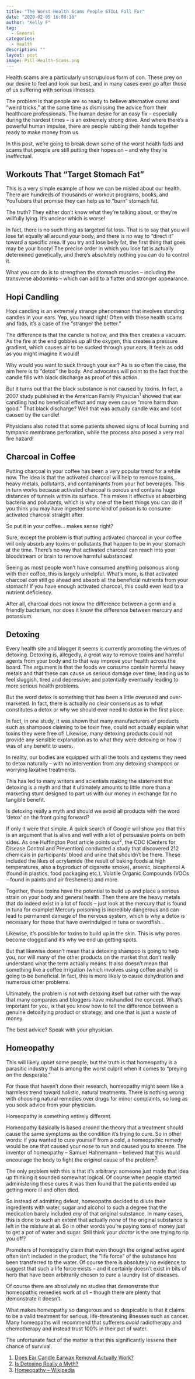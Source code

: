 ```yaml
---
title: "The Worst Health Scams People STILL Fall For"
date: "2020-02-05 16:08:10"
author: "Kelly F"
tag:
  - General
categories:
  - Health
description: ""
layout: post
image: Pill-Health-Scams.png
---
```


Health scams are a particularly unscrupulous form of con. These prey on our desire to feel and look our best, and in many cases even go after those of us suffering with serious illnesses.

The problem is that people are so ready to believe alternative cures and “weird tricks,” at the same time as dismissing the advice from their healthcare professionals. The human desire for an easy fix – especially during the hardest times – is an extremely strong drive. And where there’s a powerful human impulse, there are people rubbing their hands together ready to make money from us.

In this post, we’re going to break down some of the worst health fads and scams that people are still putting their hopes on – and why they’re ineffectual.

## Workouts That “Target Stomach Fat”

This is a very simple example of how we can be misled about our health. There are hundreds of thousands or workout programs, books, and YouTubers that promise they can help us to “burn” stomach fat.

The truth? They either don’t know what they’re talking about, or they’re willfully lying. It’s unclear which is worse!

In fact, there is no such thing as targeted fat loss. That is to say that you will lose fat equally all around your body, and there is no way to “direct it” toward a specific area. If you try and lose belly fat, the first thing that goes may be your booty! The precise order in which you lose fat is actually determined genetically, and there’s absolutely nothing you can do to control it.

What you _can_ do is to strengthen the stomach muscles – including the transverse abdominis – which can add to a flatter and stronger appearance.

## Hopi Candling

Hopi candling is an extremely strange phenomenon that involves standing candles in your ears. Yep, you heard right! Often with these health scams and fads, it’s a case of the “stranger the better.”

The difference is that the candle is hollow, and this then creates a vacuum. As the fire at the end gobbles up all the oxygen, this creates a pressure gradient, which causes air to be sucked through your ears. It feels as odd as you might imagine it would!

Why would you want to suck through your ear? As is so often the case, the aim here is to “detox” the body. And advocates will point to the fact that the candle fills with black discharge as proof of this action.

But it turns out that the black substance is not caused by toxins. In fact, a 2007 study published in the American Family Physician<sup>1</sup> showed that ear candling had no beneficial effect and may even cause “more harm than good.” That black discharge? Well that was actually candle wax and soot caused by the candle!

Physicians also noted that some patients showed signs of local burning and tympanic membrane perforation, while the process also posed a very real fire hazard!

## Charcoal in Coffee

Putting charcoal in your coffee has been a very popular trend for a while now. The idea is that the activated charcoal will help to remove toxins, heavy metals, pollutants, and contaminants from your hot beverages. This in turn works because activated charcoal is porous and contains huge distances of tunnels within its surface. This makes it effective at absorbing bacteria and pollutants, which is why one of the best things you can do if you think you may have ingested some kind of poison is to consume activated charcoal straight after.

So put it in your coffee… makes sense right?

Sure, except the problem is that putting activated charcoal in your coffee will only absorb any toxins or pollutants that happen to be in your stomach at the time. There’s no way that activated charcoal can reach into your bloodstream or brain to remove harmful substances!

Seeing as most people won’t have consumed anything poisonous along with their coffee, this is largely unhelpful. What’s more, is that activated charcoal _can_ still go ahead and absorb all the beneficial nutrients from your stomach! If you have enough activated charcoal, this could even lead to a nutrient deficiency.

After all, charcoal does not know the difference between a germ and a friendly bacterium, nor does it know the difference between mercury and potassium.

## Detoxing

Every health site and blogger it seems is currently promoting the virtues of detoxing. Detoxing is, allegedly, a great way to remove toxins and harmful agents from your body and to that way improve your health across the board. The argument is that the foods we consume contain harmful heavy metals and that these can cause us serious damage over time; leading us to feel sluggish, tired and depressive; and potentially eventually leading to more serious health problems.

But the word detox is something that has been a little overused and over-marketed. In fact, there is actually no clear consensus as to what constitutes a detox or why we should ever need to detox in the first place.

In fact, in one study, it was shown that many manufacturers of products such as shampoos claiming to be toxin free, could not actually explain what toxins they were free of! Likewise, many detoxing products could not provide any sensible explanation as to what they were detoxing or how it was of any benefit to users.

In reality, our bodies are equipped with all the tools and systems they need to detox naturally – with no intervention from any detoxing shampoos or worrying laxative treatments.

This has led to many writers and scientists making the statement that detoxing is a myth and that it ultimately amounts to little more than a marketing stunt designed to part us with our money in exchange for no tangible benefit.

Is detoxing really a myth and should we avoid all products with the word ‘detox’ on the front going forward?

If only it were that simple. A quick search of Google will show you that this is an argument that is alive and well with a lot of persuasive points on both sides. As one Huffington Post article points out<sup>2</sup>, the CDC (Centers for Disease Control and Prevention) conducted a study that discovered 212 chemicals in participants’ blood and urine that shouldn’t be there. These included the likes of acrylamide (the result of baking foods at high temperatures, also a byproduct of cigarette smoke), arsenic, bicephenol A (found in plastics, food packaging etc.), Volatile Organic Compounds (VOCs – found in paints and air fresheners) and more.

Together, these toxins have the potential to build up and place a serious strain on your body and general health. Then there are the heavy metals that do indeed exist in a lot of foods – just look at the mercury that is found in tuna for example! Mercury poisoning is incredibly dangerous and can lead to permanent damage of the nervous system, which is why a detox is necessary for those that have overindulged in tuna or swordfish…

Likewise, it’s possible for toxins to build up in the skin. This is why pores become clogged and it’s why we end up getting spots.

But that likewise doesn’t mean that a detoxing shampoo is going to help you, nor will many of the other products on the market that don’t really understand what the term actually means. It also doesn’t mean that something like a coffee irrigation (which involves using coffee anally) is going to be beneficial. In fact, this is more likely to cause dehydration and numerous other problems.

Ultimately, the problem is not with detoxing itself but rather with the way that many companies and bloggers have mishandled the concept. What’s important for you, is that you know how to tell the difference between a genuine detoxifying product or strategy, and one that is just a waste of money.

The best advice? Speak with your physician.

## Homeopathy

This will likely upset some people, but the truth is that homeopathy is a parasitic industry that is among the worst culprit when it comes to “preying on the desperate.”

For those that haven’t done their research, homeopathy might seem like a harmless trend toward holistic, natural treatments. There is nothing wrong with choosing natural remedies over drugs for minor complaints, so long as you seek advice from your physician.

Homeopathy is something entirely different.

Homeopathy basically is based around the theory that a treatment should cause the same symptoms as the condition it’s trying to cure. So in other words: if you wanted to cure yourself from a cold, a homeopathic remedy would be one that caused your nose to run and caused you to sneeze. The inventor of homeopathy – Samuel Hahnemann – believed that this would encourage the body to fight the _original_ cause of the problem<sup>3</sup>.

The only problem with this is that it’s arbitrary: someone just made that idea up thinking it sounded somewhat logical. Of course when people started administering these cures it was then found that the patients ended up getting more ill and often died.

So instead of admitting defeat, homeopaths decided to dilute their ingredients with water, sugar and alcohol to such a degree that the medication barely included _any_ of that original substance. In many cases, this is done to such an extent that actually _none_ of the original substance is left in the mixture at al. So in other words you’re paying tons of money just to get a pot of water and sugar. Still think your _doctor_ is the one trying to rip you off?

Promoters of homeopathy claim that even though the original active agent often isn’t included in the product, the “life force” of the substance has been transferred to the water. Of course there is absolutely no evidence to suggest that such a life force exists – and it certainly doesn’t exist in bits of herb that have been arbitrarily chosen to cure a laundry list of diseases.

Of course there are absolutely no studies that demonstrate that homeopathic remedies work _at all_ – though there are plenty that demonstrate it doesn’t.

What makes homeopathy so dangerous and so despicable is that it claims to be a valid treatment for serious, life-threatening illnesses such as cancer. Many homeopaths will recommend that sufferers _avoid_ radiotherapy and chemotherapy and instead trust 100% in their pot of water.

The unfortunate fact of the matter is that this significantly lessens their chance of survival.

1. [Does Ear Candle Earwax Removal Actually Work?](https://www.todayifoundout.com/index.php/2016/11/how-to-remove-earwax/)
2. [Is Detoxing Really a Myth?](https://www.huffpost.com/entry/is-detoxing-really-a-myth_b_6385924)
3. [Homeopathy – Wikipedia](https://en.wikipedia.org/wiki/Homeopathy)
